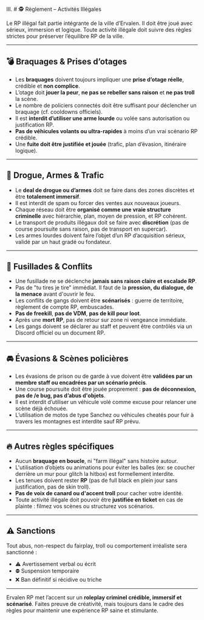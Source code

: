 III. # 🕵️ Règlement – Activités Illégales

Le RP illégal fait partie intégrante de la ville d’Ervalen. Il doit être joué avec sérieux, immersion et logique. Toute activité illégale doit suivre des règles strictes pour préserver l’équilibre RP de la ville.

---

## 💣 Braquages & Prises d’otages

- Les **braquages** doivent toujours impliquer une **prise d’otage réelle**, crédible et **non complice**.
- L’otage doit **jouer la peur**, **ne pas se rebeller sans raison** et **ne pas troll** la scène.
- Le nombre de policiers connectés doit être suffisant pour déclencher un braquage (cf. cooldowns officiels).
- Il est **interdit d’utiliser une arme lourde** ou volée sans autorisation ou justification RP.
- **Pas de véhicules volants ou ultra-rapides** à moins d’un vrai scénario RP crédible.
- Une **fuite doit être justifiée et jouée** (trafic, plan d’évasion, itinéraire logique).

---

## 💊 Drogue, Armes & Trafic

- Le **deal de drogue ou d’armes** doit se faire dans des zones discrètes et être **totalement immersif**.
- Il est interdit de spam ou forcer des ventes aux nouveaux joueurs.
- Chaque réseau doit être **organisé comme une vraie structure criminelle** avec hiérarchie, plan, moyen de pression, et RP cohérent.
- Le transport de produits illégaux doit se faire avec **discrétion** (pas de course poursuite sans raison, pas de transport en supercar).
- Les armes lourdes doivent faire l’objet d’un RP d’acquisition sérieux, validé par un haut gradé ou fondateur.

---

## 🔫 Fusillades & Conflits

- Une fusillade ne se déclenche **jamais sans raison claire et escalade RP**.
- Pas de "tu tires je tire" immédiat. Il faut de la **pression, du dialogue, de la menace** avant d'ouvrir le feu.
- Les conflits de gangs doivent être **scénarisés** : guerre de territoire, règlement de compte RP, embuscades.
- **Pas de freekill**, **pas de VDM**, **pas de kill pour loot**.
- Après une **mort RP**, pas de retour sur zone ni vengeance immédiate.
- Les gangs doivent se déclarer au staff et peuvent être contrôlés via un Discord officiel ou un document RP.

---

## 🚘 Évasions & Scènes policières

- Les évasions de prison ou de garde à vue doivent être **validées par un membre staff ou encadrées par un scénario précis**.
- Une course poursuite doit être jouée proprement : **pas de déconnexion, pas de /e bug, pas d’abus d'objets**.
- Il est interdit d’utiliser un véhicule volé comme excuse pour relancer une scène déjà échouée.
- L’utilisation de motos de type Sanchez ou véhicules cheatés pour fuir à travers les montagnes est interdite sauf RP prévu.

---

## 🔥 Autres règles spécifiques

- Aucun **braquage en boucle**, ni "farm illégal" sans histoire autour.
- L'utilisation d’objets ou animations pour éviter les balles (ex: se coucher derrière un mur pour glitch la hitbox) est formellement interdite.
- Les tenues doivent rester **RP** (pas de full black en plein jour sans justification, pas de skin troll).
- **Pas de voix de canard ou d'accent troll** pour cacher votre identité.
- Toute activité illégale doit pouvoir être **justifiée en ticket** en cas de plainte : filmez vos scènes ou structurez vos scénarios.

---

## ⚠️ Sanctions

Tout abus, non-respect du fairplay, troll ou comportement irréaliste sera sanctionné :
- ⚠️ Avertissement verbal ou écrit
- ⛔ Suspension temporaire
- ❌ Ban définitif si récidive ou triche

---

Ervalen RP met l’accent sur un **roleplay criminel crédible, immersif et scénarisé**. Faites preuve de créativité, mais toujours dans le cadre des règles pour maintenir une expérience RP saine et stimulante.

